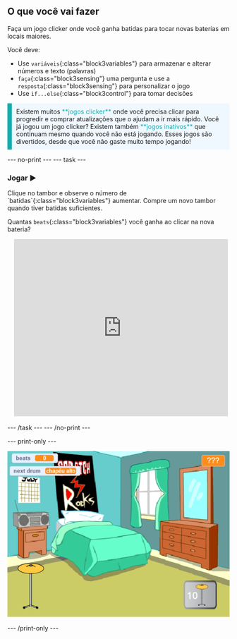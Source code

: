 ## O que você vai fazer

Faça um jogo clicker onde você ganha batidas para tocar novas baterias em locais maiores.

Você deve:
+ Use `variáveis`{:class="block3variables"} para armazenar e alterar números e texto (palavras)
+ `faça`{:class="block3sensing"} uma pergunta e use a `resposta`{:class="block3sensing"} para personalizar o jogo
+ Use `if...else`{:class="block3control"} para tomar decisões

<p style="border-left: solid; border-width:10px; border-color: #0faeb0; background-color: aliceblue; padding: 10px;">
Existem muitos <span style="color: #0faeb0">**jogos clicker**</span> onde você precisa clicar para progredir e comprar atualizações que o ajudam a ir mais rápido. Você já jogou um jogo clicker? Existem também <span style="color: #0faeb0">**jogos inativos**</span> que continuam mesmo quando você não está jogando. Esses jogos são divertidos, desde que você não gaste muito tempo jogando!</p>

--- no-print --- --- task ---

### Jogar ▶️
<div style="display: flex; flex-wrap: wrap">
<div style="flex-basis: 175px; flex-grow: 1">  
Clique no tambor e observe o número de `batidas`{:class="block3variables"} aumentar. Compre um novo tambor quando tiver batidas suficientes. 

Quantas `beats`{:class="block3variables"} você ganha ao clicar na nova bateria?
</div>
<div class="scratch-preview" style="margin-left: 15px;">
  <iframe allowtransparency="true" width="485" height="402" src="https://scratch.mit.edu/projects/embed/522323676/?autostart=false" frameborder="0"></iframe>
</div>
</div>

--- /task --- --- /no-print ---

--- print-only ---

![Projeto concluído](images/showcase_static.png)

--- /print-only ---
